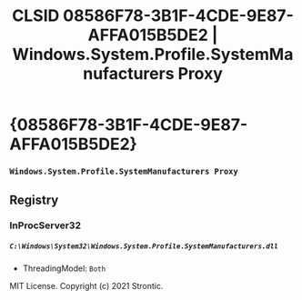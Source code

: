 ﻿---
title: "CLSID 08586F78-3B1F-4CDE-9E87-AFFA015B5DE2 | Windows.System.Profile.SystemManufacturers Proxy"
excerpt: What is COM-Object CLSID 08586F78-3B1F-4CDE-9E87-AFFA015B5DE2?
---

# {08586F78-3B1F-4CDE-9E87-AFFA015B5DE2}

### `Windows.System.Profile.SystemManufacturers Proxy`

## Registry


### InProcServer32

##### `C:\Windows\System32\Windows.System.Profile.SystemManufacturers.dll`
* ThreadingModel: `Both`

MIT License. Copyright (c) 2021 Strontic.


